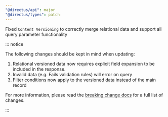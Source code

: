 ```yaml
---
"@directus/api": major
"@directus/types": patch
---
```


Fixed `Content Versioning` to correctly merge relational data and support all query parameter functionality

::: notice

The following changes should be kept in mind when updating:
1. Relational versioned data now requires explicit field expansion to be included in the response.
2. Invalid data (e.g. Fails validation rules) will error on query
3. Filter conditions now apply to the versioned data instead of the main record

For more information, please read the [breaking change docs](https://directus.io/docs/releases/breaking-changes/version-11#version-11110) for a full list of changes.

:::

